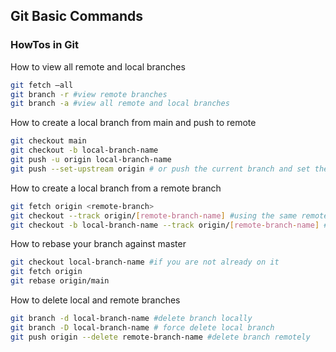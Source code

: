 ## Git Basic Commands

### HowTos in Git

How to view all remote and local branches
```bash
git fetch —all
git branch -r #view remote branches
git branch -a #view all remote and local branches
```
How to create a local branch from main and push to remote
```bash
git checkout main
git checkout -b local-branch-name
git push -u origin local-branch-name
git push --set-upstream origin # or push the current branch and set the remote as upstream
```

How to create a local branch from a remote branch
```bash
git fetch origin <remote-branch> 
git checkout --track origin/[remote-branch-name] #using the same remote branch name
git checkout -b local-branch-name --track origin/[remote-branch-name] #using a different local branch name
```

How to rebase your branch against master
```bash
git checkout local-branch-name #if you are not already on it
git fetch origin
git rebase origin/main
```

How to delete local and remote branches
```bash
git branch -d local-branch-name #delete branch locally
git branch -D local-branch-name # force delete local branch
git push origin --delete remote-branch-name #delete branch remotely
```